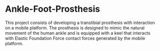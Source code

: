 # Ankle-Foot-Prosthesis
This project consists of developing a transtibial prosthesis with interaction on a mobile platform. The prosthesis is designed to mimic the natural movement of the human ankle and is equipped with a keel that interacts with Elastic Foundation Force contact forces generated by the mobile platform.

